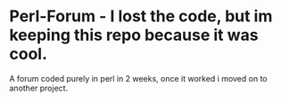 Perl-Forum - I lost the code, but im keeping this repo because it was cool.
==========

A forum coded purely in perl in 2 weeks, once it worked i moved on to another project.
